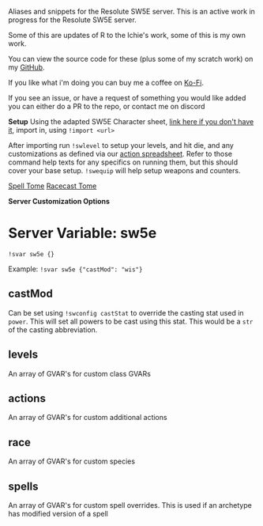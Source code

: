 Aliases and snippets for the Resolute SW5E server. This is an active work in progress for the Resolute SW5E server.

Some of this are updates of R to the Ichie's work, some of this is my own work. 

You can view the source code for these (plus some of my scratch work) on my [GitHub](https://github.com/Corvux89/Corvux-Avrae-Aliases).

If you like what i'm doing you can buy me a coffee on [Ko-Fi](https://ko-fi.com/corvux).

If you see an issue, or have a request of something you would like added you can either do a PR to the repo, or contact me on discord

__Setup__
Using the adapted SW5E Character sheet, [link here if you don't have it](https://docs.google.com/spreadsheets/d/17majk3zixwQguF8AqsS2ZfgLm4neZaimq9vmjwniuBw/edit#gid=359784640), import in, using `!import <url>`
 
After importing run `!swlevel` to setup your levels, and hit die, and any customizations as defined via our [action spreadsheet](https://docs.google.com/spreadsheets/d/1V8BJrzt56jJNxRlx4daZayHBZJSQ7nrjNTavix2caSg/edit?usp=sharing). Refer to those command help texts for any specifics on running them, but this should cover your base setup. `!swequip` will help setup weapons and counters.

 
[Spell Tome](https://avrae.io/homebrew/spells/60f243f60dc83c7c1d3a37cc)
[Racecast Tome](https://avrae.io/homebrew/spells/63f6250d10480b313f4ee666)

__Server Customization Options__
# Server Variable: sw5e
`!svar sw5e {}`

Example:
`!svar sw5e {"castMod": "wis"}`

## castMod
Can be set using `!swconfig castStat` to override the casting stat used in `power`. This will set all powers to be cast using this stat.
This would be a `str` of the casting abbreviation.
##  levels
An array of GVAR's for custom class GVARs
## actions
An array of GVAR's for custom additional actions
## race
An array of GVAR's for custom species
## spells
An array of GVAR's for custom spell overrides. This is used if an archetype has modified version of a spell


